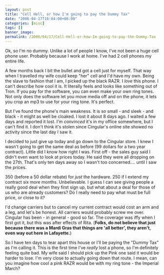 ```yaml
---
layout: post
title: "Cell Hell, or how I'm going to pay the Dummy Tax"
date: "2006-04-17T16:04:00+06:00"
categories: [misc]
tags: []
banner_image: 
permalink: /2006/04/17/Cell-Hell-or-how-Im-going-to-pay-the-Dummy-Tax
---
```


Ok, so I'm no dummy. Unlike a lot of people I know, I've not been a huge cell phone user. Probably because I work at home. I've had 2 cell phones my entire life.
<!--more-->
A few months back I bit the bullet and got a cell just for myself. That way when I travelled my wife could keep "her" cell and I'd have my own. Being the slave to fashion that I am, I picked up the black RAZR. I <i>love</i> this phone. I can't describe how cool it is. It literally feels and looks like something out of Tron. If you pay for the software, you can even make your own ring tones. Not only does the software let you move media off and on the phone, it lets you crop an mp3 to use for your ring tone. It's perfect. 

But I've found the phone's main weakness. It is so small - and sleek - and black - it might as well be cloaked. I lost it about 8 days ago. I waited a few days and reported it lost. I'm <i>convinced</i> it's in my office somewhere, but I can't find it. I don't think it's stolen since Cingular's online site showed no activity since the last day I saw it.

I decided to just give up today and go down to the Cingular store. I knew I wasn't going to get the same deal as before (99 dollars for a two year contract). Little did I know how right I was. First off - the sales guy said I didn't even want to look at prices today. He said they were all dropping on the 27th. That's only ten days away so I wasn't too concerned.... until I saw the prices.

350 (before a 50 dollar rebate) for <i>just</i> the hardware. 250 if I extend my contract six more months. Unbelievable. I guess I can see giving people a really good deal when they first sign up, but what about a deal for those of us who are already customers? Do I really need to pay what must be full price, or close to it?

I'd change carriers but to cancel my current contract would cost an arm and a leg, and let's be honest. All carriers would probably screw me over. Cingular has been - in general - good so far. The coverage was iffy when I first got it, but this was after effects of Rita. (<b>Folks, do not believe that just because there was a Mardi Gras that things are 'all better', they aren't, even way out here in Lafayette.</b>) 

So I have ten days to tear apart this house or I'll be paying the "Dummy Tax" as I'm calling it. This is the first time I've <i>really</i> lost a phone, so I'm definitely feeling quite bad. My wife said I should pick up the Pink one said it would be harder to lose. I'm very close to actually going down that route. I mean, can you imagine how cool a pink RAZR would be with my ring tone - the Imperial March?